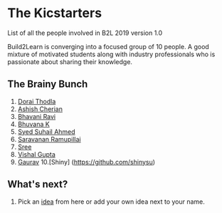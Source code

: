 # The Kicstarters

List of all the people involved in B2L 2019 version 1.0 

Build2Learn is converging into a focused group of 10 people. A good mixture of motivated students along with industry professionals who is passionate about sharing their knowledge.

## The Brainy Bunch

1. [Dorai Thodla](http://twitter.com/dorait)
2. [Ashish Cherian](https://twitter.com/ashish_che)
3. [Bhavani Ravi](http://twitter.com/geeky_bhavani)
4. [Bhuvana K](https://twitter.com/KA_Bhuvana)
5. [Syed Suhail Ahmed](https://twitter.com/side_swail)
6. [Saravanan Ramupillai](https://twitter.com/sara_vananr)
7. [Sree](https://github.com/r-sreesaran)
8. [Vishal Gupta](https://github.com/py-ranoid)
9. [Gaurav](https://github.com/GauravG8)
10.[Shiny] (https://github.com/shinysu)

## What's next? 

1. Pick an [idea](https://github.com/b2l-chennai/project-ideas) from here or add your own idea next to your name.
